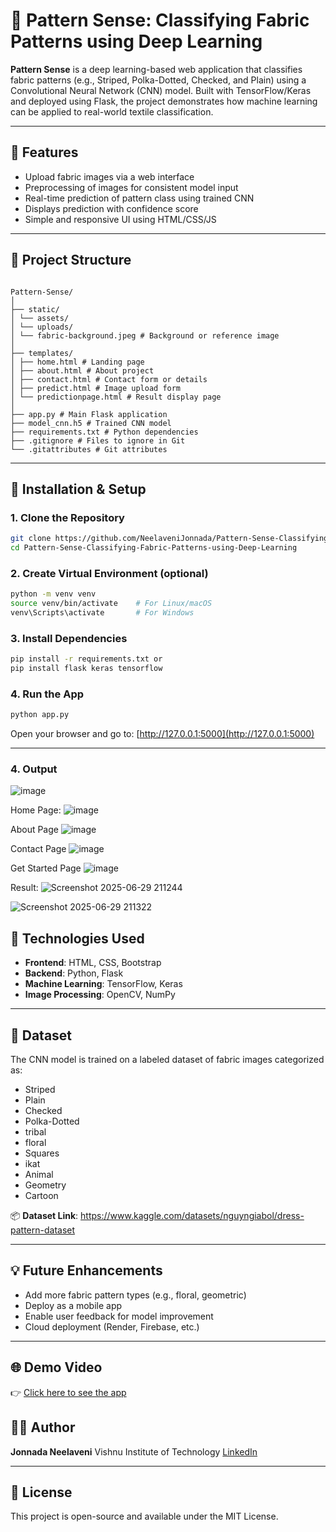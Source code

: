 
# 🎨 Pattern Sense: Classifying Fabric Patterns using Deep Learning

**Pattern Sense** is a deep learning-based web application that classifies fabric patterns (e.g., Striped, Polka-Dotted, Checked, and Plain) using a Convolutional Neural Network (CNN) model. Built with TensorFlow/Keras and deployed using Flask, the project demonstrates how machine learning can be applied to real-world textile classification.

---

## 📌 Features

- Upload fabric images via a web interface
- Preprocessing of images for consistent model input
- Real-time prediction of pattern class using trained CNN
- Displays prediction with confidence score
- Simple and responsive UI using HTML/CSS/JS

---

## 📁 Project Structure

```

Pattern-Sense/
│
├── static/
│ └── assets/
│ └── uploads/
│ └── fabric-background.jpeg # Background or reference image
│
├── templates/
│ ├── home.html # Landing page
│ ├── about.html # About project
│ ├── contact.html # Contact form or details
│ ├── predict.html # Image upload form
│ └── predictionpage.html # Result display page
│
├── app.py # Main Flask application
├── model_cnn.h5 # Trained CNN model
├── requirements.txt # Python dependencies
├── .gitignore # Files to ignore in Git
└── .gitattributes # Git attributes

````

---

## 🚀 Installation & Setup

### 1. Clone the Repository

```bash
git clone https://github.com/NeelaveniJonnada/Pattern-Sense-Classifying-Fabric-Patterns-using-Deep-Learning.git
cd Pattern-Sense-Classifying-Fabric-Patterns-using-Deep-Learning
````

### 2. Create Virtual Environment (optional)

```bash
python -m venv venv
source venv/bin/activate    # For Linux/macOS
venv\Scripts\activate       # For Windows
```

### 3. Install Dependencies

```bash
pip install -r requirements.txt or
pip install flask keras tensorflow

```

### 4. Run the App

```bash
python app.py
```

Open your browser and go to: [http://127.0.0.1:5000](http://127.0.0.1:5000)

---


### 4. Output


![image](https://github.com/user-attachments/assets/8c240fb2-285a-4981-aecb-bb5727ba4290)

Home Page:
![image](https://github.com/user-attachments/assets/8b4a5329-af44-48db-a97c-4bc46ed7cb49)

About Page
![image](https://github.com/user-attachments/assets/8e1cd8e2-814a-4dba-adfe-5a35680cec25)

Contact Page
![image](https://github.com/user-attachments/assets/202b0c4d-7ca3-4f3d-bd6f-220cbb843c80)

Get Started Page
![image](https://github.com/user-attachments/assets/36509160-c4a3-47ff-b14c-fcfedc7733e6)

Result:
![Screenshot 2025-06-29 211244](https://github.com/user-attachments/assets/d0d1b57a-35e5-4a20-970f-306794783cfa)

![Screenshot 2025-06-29 211322](https://github.com/user-attachments/assets/b1cbf0ed-70db-4d08-a295-fe03cb94f8fd)


## 🧠 Technologies Used

* **Frontend**: HTML, CSS, Bootstrap
* **Backend**: Python, Flask
* **Machine Learning**: TensorFlow, Keras
* **Image Processing**: OpenCV, NumPy

---

## 🧪 Dataset

The CNN model is trained on a labeled dataset of fabric images categorized as:

* Striped
* Plain
* Checked
* Polka-Dotted
* tribal
* floral
* Squares
* ikat
* Animal
* Geometry
* Cartoon

📦 **Dataset Link**: https://www.kaggle.com/datasets/nguyngiabol/dress-pattern-dataset

---

## 💡 Future Enhancements

* Add more fabric pattern types (e.g., floral, geometric)
* Deploy as a mobile app
* Enable user feedback for model improvement
* Cloud deployment (Render, Firebase, etc.)

---
## 🌐 Demo Video

👉 [Click here to see the app](https://www.youtube.com/watch?v=u5t3oczmFHA)
## 👩‍💻 Author

**Jonnada Neelaveni**
Vishnu Institute of Technology
[LinkedIn](https://www.linkedin.com/in/neelaveni-jonnada-901ba02ab/) 

---

## 📌 License

This project is open-source and available under the MIT License.


